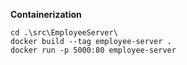 **Containerization**

```
cd .\src\EmployeeServer\
docker build --tag employee-server .
docker run -p 5000:80 employee-server
```
